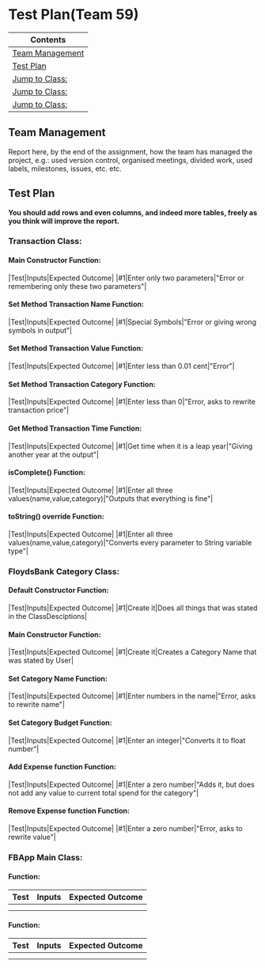 # Test Plan(Team 59)

|Contents|
|--------|
|[Team Management](#team-management)|
|[Test Plan](#test-plan)|
|[Jump to Class:](#class)|
|[Jump to Class:](#class)|
|[Jump to Class:](#class)|


## Team Management
Report here, by the end of the assignment, how the team has managed the project, e.g.: used version control, organised meetings, divided work, used labels, milestones, issues, etc. etc.

## Test Plan
**You should add rows and even columns, and indeed more tables, freely as you think will improve the report.**

### Transaction Class:

#### Main Constructor Function:

|Test|Inputs|Expected Outcome|
|#1|Enter only two parameters|"Error or remembering only these two parameters"|

#### Set Method Transaction Name Function:

|Test|Inputs|Expected Outcome|
|#1|Special Symbols|"Error or giving wrong symbols in output"|

#### Set Method Transaction Value Function:

|Test|Inputs|Expected Outcome|
|#1|Enter less than 0.01 cent|"Error"|

#### Set Method Transaction Category Function:

|Test|Inputs|Expected Outcome|
|#1|Enter less than 0|"Error, asks to rewrite transaction price"|

#### Get Method Transaction Time Function:

|Test|Inputs|Expected Outcome|
|#1|Get time when it is a leap year|"Giving another year at the output"|

#### isComplete() Function:

|Test|Inputs|Expected Outcome|
|#1|Enter all three values(name,value,category)|"Outputs that everything is fine"|

#### toString()	override Function:

|Test|Inputs|Expected Outcome|
|#1|Enter all three values(name,value,category)|"Converts every parameter to String variable type"|

### FloydsBank Category Class:

#### Default Constructor Function:

|Test|Inputs|Expected Outcome|
|#1|Create it|Does all things that was stated in the ClassDesciptions|

#### Main Constructor Function:

|Test|Inputs|Expected Outcome|
|#1|Create it|Creates a Category Name that was stated by User|

#### Set Category Name Function:

|Test|Inputs|Expected Outcome|
|#1|Enter numbers in the name|"Error, asks to rewrite name"|

#### Set Category Budget Function:

|Test|Inputs|Expected Outcome|
|#1|Enter an integer|"Converts it to float number"|

#### Add Expense function Function:

|Test|Inputs|Expected Outcome|
|#1|Enter a zero number|"Adds it, but does not add any value to current total spend for the category"|

#### Remove Expense function Function:

|Test|Inputs|Expected Outcome|
|#1|Enter a zero number|"Error, asks to rewrite value"|

### FBApp Main Class:

#### Function:

|Test|Inputs|Expected Outcome|
|----|------|----------------|
| | | |
| | | |

#### Function:

|Test|Inputs|Expected Outcome|
|----|------|----------------|
| | | |
| | | |